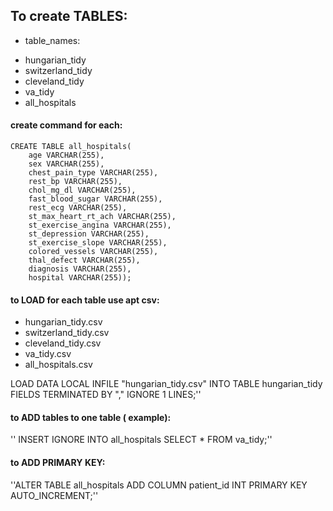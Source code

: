 ## To create TABLES:

- table_names:

* hungarian_tidy
* switzerland_tidy
* cleveland_tidy
* va_tidy
* all_hospitals

#### create command for each:
    CREATE TABLE all_hospitals(
        age VARCHAR(255),
        sex VARCHAR(255),
        chest_pain_type VARCHAR(255),
        rest_bp VARCHAR(255),
        chol_mg_dl VARCHAR(255),
        fast_blood_sugar VARCHAR(255),
        rest_ecg VARCHAR(255),
        st_max_heart_rt_ach VARCHAR(255),
        st_exercise_angina VARCHAR(255),
        st_depression VARCHAR(255),
        st_exercise_slope VARCHAR(255),
        colored_vessels VARCHAR(255),
        thal_defect VARCHAR(255),
        diagnosis VARCHAR(255),
        hospital VARCHAR(255));

#### to LOAD for each table use apt csv:

* hungarian_tidy.csv
* switzerland_tidy.csv
* cleveland_tidy.csv
* va_tidy.csv
* all_hospitals.csv


LOAD DATA LOCAL INFILE "hungarian_tidy.csv"
   INTO TABLE hungarian_tidy FIELDS TERMINATED BY "," IGNORE 1 LINES;''

#### to ADD tables to one table ( example):

'' INSERT IGNORE
   INTO all_hospitals
SELECT *
   FROM va_tidy;''

#### to ADD PRIMARY KEY:

''ALTER TABLE all_hospitals
ADD COLUMN patient_id INT PRIMARY KEY AUTO_INCREMENT;''